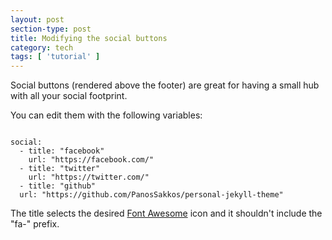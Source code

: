 ```yaml
---
layout: post
section-type: post
title: Modifying the social buttons
category: tech
tags: [ 'tutorial' ]
---
```


Social buttons (rendered above the footer) are great for having a small hub with all your social footprint.

You can edit them with the following variables:

<pre><code data-trim class="yaml">
social:
  - title: "facebook"
    url: "https://facebook.com/"
  - title: "twitter"
    url: "https://twitter.com/"
  - title: "github"
  url: "https://github.com/PanosSakkos/personal-jekyll-theme"
</code></pre>

The title selects the desired [Font Awesome](https://fortawesome.github.io/Font-Awesome/icons/)
icon and it shouldn't include the "fa-" prefix.
